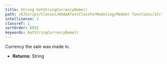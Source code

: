```yaml
---
title: String GetStringCurrencyName()
path: /EJScript/Classes/NSAAATestClassForModeling/Member functions/String GetStringCurrencyName()
intellisense: 1
classref: 1
sortOrder: 8932
keywords: GetStringCurrencyName()
---
```



Currency the sale was made in.



* **Returns:** String


